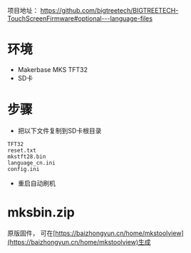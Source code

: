 项目地址： https://github.com/bigtreetech/BIGTREETECH-TouchScreenFirmware#optional---language-files

# 环境

- Makerbase MKS TFT32
- SD卡

# 步骤

- 把以下文件复制到SD卡根目录
```
TFT32
reset.txt
mkstft28.bin
language_cn.ini
config.ini
```
- 重启自动刷机


# mksbin.zip

原版固件， 可在[https://baizhongyun.cn/home/mkstoolview](https://baizhongyun.cn/home/mkstoolview)生成